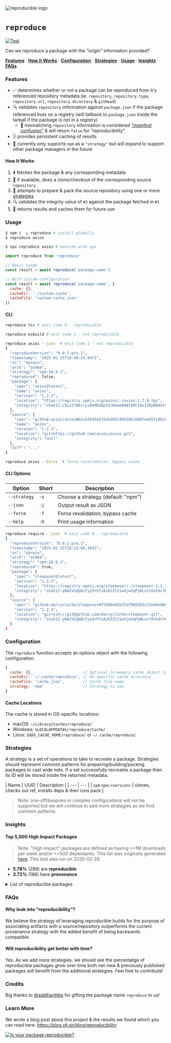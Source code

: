 <img src="https://github.com/user-attachments/assets/e31faec6-a3b7-48d1-92a3-f88f0a5521f8" alt="reproducible logo" />

# `reproduce`

[![Test](https://github.com/vltpkg/reproduce/actions/workflows/test.yml/badge.svg)](https://github.com/vltpkg/reproduce/actions/workflows/test.yml)

Can we reproduce a package with the _"origin"_ information provided?

**[Features](#features)**
·
**[How It Works](#how-it-works)**
·
**[Configuration](#configuration)**
·
**[Strategies](#strategies)**
·
**[Usage](#usage)**
·
**[Insights](#insights)**
·
**[FAQs](#faqs)**

### Features

- ✅ determines whether or not a package can be reproduced from it's referenced repository metadata (ie. `repository`, `repository.type`, `repository.url`, `repository.directory` & `gitHead`)
- 🔍 validates `repository` information against `package.json` if the package referenced lives on a registry (will fallback to `package.json` inside the tarball if the package is not in a registry)
  - 🔀 mismatching `repository` information is considered [_"manifest confusion"_](https://blog.vlt.sh/blog/the-massive-hole-in-the-npm-ecosystem) & will return `false` for _"reproducibility"_
- 🗄️ provides persistent caching of results
- 🔄 currently only supports `npm` as a `"strategy"` but will expand to support other package managers in the future

#### How It Works

1. ⬇️ fetches the package & any corresponding metadata
2. 📂 if available, does a clone/checkout of the corresponding source `repository`
3. 🔄 attempts to prepare & pack the source repository using one or more [strategies](#strategies)
4. 🔍 validates the integrity value of `#3` against the package fetched in `#1`
5. 📄 returns results and caches them for future use

### Usage

```bash
$ npm i -g reproduce # install globally
$ reproduce axios
```

```bash
$ npx reproduce axios # execute with npx
```

```js
import reproduce from 'reproduce'

// Basic usage
const result = await reproduce('package-name')

// With custom configuration
const result = await reproduce('package-name', {
  cache: {},
  cacheDir: './custom-cache',
  cacheFile: 'custom-cache.json'
})
```


#### CLI

```bash
reproduce tsc # exit code 0 - reproducible
```

```bash
reproduce esbuild # exit code 1 - not reproducible
```

```bash
reproduce axios --json  # exit code 1 - not reproducible
{
  "reproduceVersion": "0.0.1-pre.1",
  "timestamp": "2025-02-25T10:40:24.947Z",
  "os": "darwin",
  "arch": "arm64",
  "strategy": "npm:10.9.1",
  "reproduced": false,
  "package": {
    "spec": "axios@latest",
    "name": "axios",
    "version": "1.2.3",
    "location": "https://registry.npmjs.org/axios/-/axios-1.7.9.tgz",
    "integrity": "sha512-LhLcE7Hbiryz8oMDdDptSrWowmB4Bl6RCt6sIJKpRB4XtVf0iEgewX3au/pJqm+Py1kCASkb/FFKjxQaLtxJvw=="
  },
  "source": {
    "spec": "github:axios/axios#b2cb45d5a533a5465c99559b16987e4d5fc08cbc",
    "name": "axios",
    "version": "1.2.3",
    "location": "git+https://github.com/axios/axios.git",
    "integrity": "null"
  },
  "diff": "..."
}
```

```bash
reproduce axios --force  # force revalidation, bypass cache
```

##### CLI Options

| Option | Short | Description |
|--------|-------|-------------|
| `--strategy` | `-s` | Choose a strategy (default: "npm") |
| `--json` | `-j` | Output result as JSON |
| `--force` | `-f` | Force revalidation, bypass cache |
| `--help` | `-h` | Print usage information |

```bash
reproduce require --json  # exit code 0 - reproducible
{
  "reproduceVersion": "0.0.1-pre.1",
  "timestamp": "2025-02-25T10:22:09.303Z",
  "os": "darwin",
  "arch": "arm64",
  "strategy": "npm:10.9.1",
  "reproduced": true,
  "package": {
    "spec": "sleepover@latest",
    "version": "1.2.3",
    "location": "https://registry.npmjs.org/sleepover/-/sleepover-1.2.3.tgz",
    "integrity": "sha512-yNAIVUqbQifyy5+hfzAzK2Zt21wXjwXqPyWLu+tOvhOcYKG2ffUiSoBXwt/yo4KJ51IcJfUS0Uq0ktOoMWy9Yw=="
  },
  "source": {
    "spec": "github:darcyclarke/sleepover#f2586e91b3faf085583c23ed6e00819916e85c28",
    "version": "1.2.3",
    "location": "git+ssh://git@github.com/darcyclarke/sleepover.git",
    "integrity": "sha512-yNAIVUqbQifyy5+hfzAzK2Zt21wXjwXqPyWLu+tOvhOcYKG2ffUiSoBXwt/yo4KJ51IcJfUS0Uq0ktOoMWy9Yw=="
  }
}
```

### Configuration

The `reproduce` function accepts an options object with the following configuration:

```js
{
  cache: {},                      // Optional in-memory cache object (persisted to disk if provided)
  cacheDir: '~/.cache/reproduce', // OS-specific cache directory
  cacheFile: 'cache.json',        // Cache file name
  strategy: 'npm'                 // Strategy to use
}
```

#### Cache Locations

The cache is stored in OS-specific locations:
- macOS: `~/Library/Caches/reproduce/`
- Windows: `%LOCALAPPDATA%/reproduce/Cache/`
- Linux: `$XDG_CACHE_HOME/reproduce/` or `~/.cache/reproduce/`

### Strategies

A strategy is a set of operations to take to recreate a package. Strategies should represent common patterns for preparing/building/packing packages to cast wide nets. If a set successfully recreates a package then its ID will be stored inside the returned metadata.

| Name | UUID |  Description |
| --- | --- |
| `npm` `npm:<version>` | clones, checks out ref, installs deps & then runs pack |

> Note: one-off/bespoke or complex configurations will not be supported but we will continue to add more strategies as we find common patterns.

### Insights

#### Top 5,000 High Impact Packages

> Note: "High Impact" packages are defined as having >=1M downloads per week and/or >=500 dependants. This list was originally generated [here](http://github.com/nodejs/package-maintenance/issues/569#issuecomment-1739532894). This test was run on 2025-02-26.

- **5.78%** (289) are **reproducible**
- **3.72%** (186) have **provenance**

<details>
<summary>List of reproducible packages</summary>
<pre>
semver
tslib
lru-cache
readable-stream
ansi-regex
commander
minimatch
yallist
glob
string-width
fs-extra
emoji-regex
which
execa
ws
minipass
cross-spawn
micromatch
whatwg-url
tr46
mime
path-type
loader-utils
write-file-atomic
callsites
ini
binary-extensions
is-binary-path
pump
read-pkg
normalize-package-data
open
json-parse-even-better-errors
cli-cursor
yocto-queue
restore-cursor
terser
fastq
sax
ip
log-symbols
reusify
ssri
nopt
normalize-url
@eslint/eslintrc
@humanwhocodes/config-array
mdn-data
mute-stream
import-local
gauge
spdx-license-ids
test-exclude
regjsparser
spdx-exceptions
is-unicode-supported
is-ci
url
source-map-js
regenerate-unicode-properties
minizlib
unicode-match-property-value-ecmascript
data-urls
html-encoding-sniffer
whatwg-mimetype
cli-spinners
xml-name-validator
abbrev
type
unicode-canonical-property-names-ecmascript
unique-slug
unique-filename
w3c-xmlserializer
dot-prop
camelcase-keys
@sindresorhus/is
foreground-child
@npmcli/fs
stream-shift
log-update
make-fetch-happen
boxen
del
tar-fs
@hapi/hoek
p-retry
has-ansi
minipass-fetch
cli-boxes
agentkeepalive
sort-keys
safe-stable-stringify
node-gyp-build
npm-normalize-package-bin
builtins
aws-sdk
elliptic
npm-package-arg
validate-npm-package-name
es5-ext
es6-symbol
strnum
path-scurry
registry-auth-token
crypto-browserify
d
html-tags
moment-timezone
npm-bundled
ignore-walk
npm-packlist
devtools-protocol
get-port
package-json
p-defer
p-event
latest-version
default-browser-id
npm-registry-fetch
compress-commons
zip-stream
lcid
filter-obj
npm-pick-manifest
pacote
read
require-in-the-middle
npm-install-checks
throttleit
@npmcli/run-script
touch
read-package-json-fast
@npmcli/promise-spawn
@npmcli/node-gyp
@npmcli/git
prebuild-install
store2
@npmcli/installed-package-contents
proc-log
postgres-interval
xregexp
webpack-hot-middleware
is-what
copy-anything
set-cookie-parser
p-filter
fast-redact
known-css-properties
remark-slug
is-builtin-module
remark-external-links
is-text-path
text-extensions
memoizee
timers-ext
spawn-command
find-versions
debounce
xmlhttprequest-ssl
pino-abstract-transport
run-applescript
use-callback-ref
use-sidecar
estree-to-babel
default-browser
bundle-name
pretty-ms
postcss-normalize
cli-color
macos-release
windows-release
remark-footnotes
import-in-the-middle
read-cmd-shim
cpy
write-json-file
cron-parser
find-babel-config
lru-memoizer
unzipper
winston-daily-rotate-file
obliterator
csv-parser
mnemonist
set-immediate-shim
through2-filter
init-package-json
winston-logzio
@npmcli/package-json
promzard
s3-streamlogger
bin-links
@npmcli/map-workspaces
@npmcli/name-from-folder
walk-up-path
ast-module-types
union
why-is-node-running
@npmcli/metavuln-calculator
hot-shots
parse-conflict-json
oidc-token-hash
prom-client
marked-terminal
promise-call-limit
node-source-walk
libmime
logzio-nodejs
postcss-sorting
@zeit/schemas
ethereum-cryptography
parse-github-url
light-my-request
detective-stylus
n
comment-json
detective-typescript
@lezer/common
@lezer/lr
precinct
redux-mock-store
detective-postcss
twilio
log
tocbot
@hapi/podium
detective-es6
get-amd-module-type
detective-sass
detective-scss
detective-cjs
generate-object-property
sprintf-kit
highcharts
graphql-subscriptions
@tailwindcss/forms
jspdf
chance
eslint-plugin-react-native
</pre>
</details>

### FAQs

#### Why look into "reproducibility"?

We believe the strategy of leveraging reproducible builds for the purpose of associating artifacts with a source/repository outperforms the current provenance strategy with the added benefit of being backwards compatible.

#### Will reproducibility get better with time?

Yes. As we add more strategies, we should see the percentatge of reproducible packages grow over time both net-new & previously published packages will benefit from the additional strategies. Feel free to contribute!

### Credits

Big thanks to [@siddharthkp](https://github.com/siddharthkp) for gifting the package name `reproduce` to us!

### Learn More

We wrote a blog post about this project & the results we found which you can read here: https://blog.vlt.sh/blog/reproducibility

<a href="https://blog.vlt.sh/blog/reproducibility"><img src="https://github.com/user-attachments/assets/65cb6e3f-8673-49ba-9e5c-94e80925690f" alt="Is your package reproducible?" /></a>

